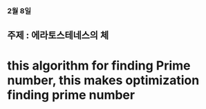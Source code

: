 ### 2월 8일
## 주제 : 에라토스테네스의 체<br>
# this algorithm for finding Prime number, this makes optimization finding prime number
